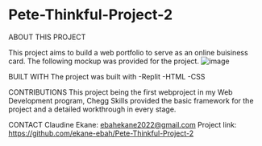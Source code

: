 # Pete-Thinkful-Project-2


ABOUT THIS PROJECT

This project aims to build a web portfolio to serve as an online buisiness card. The following mockup was provided for the project.
![image](https://github.com/ekane-ebah/Pete-Thinkful-Project-1/assets/121002636/c4e1aba3-23fb-46a3-95fb-b93b68c52462)

BUILT WITH
The project was built with 
-Replit
-HTML
-CSS

CONTRIBUTIONS
This project being the first webproject in my Web Development program, Chegg Skills provided the basic framework for the project and a detailed workthrough in every stage.

CONTACT
Claudine Ekane: ebahekane2022@gmail.com
Project link:  https://github.com/ekane-ebah/Pete-Thinkful-Project-2
